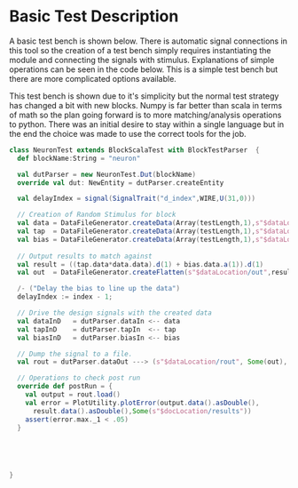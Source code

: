 # Basic Test Description

A basic test bench is shown below. There is automatic signal connections in this tool so the creation of a test bench simply requires instantiating the module and connecting the signals with stimulus. Explanations of simple operations can be seen in the code below. This is a simple test bench but there are more complicated options available. 
 
This test bench is shown due to it's simplicity but the normal test strategy has changed a bit with new blocks. Numpy is far better than scala in terms of math so the plan going forward is to more matching/analysis operations to python. There was an initial desire to stay within a single language but in the end the choice was made to use the correct tools for the job.  

```scala
class NeuronTest extends BlockScalaTest with BlockTestParser  {
  def blockName:String = "neuron"

  val dutParser = new NeuronTest.Dut(blockName)
  override val dut: NewEntity = dutParser.createEntity

  val delayIndex = signal(SignalTrait("d_index",WIRE,U(31,0)))

  // Creation of Random Stimulus for block
  val data = DataFileGenerator.createData(Array(testLength,1),s"$dataLocation/data",DataFileGenerator.RANDOM)
  val tap  = DataFileGenerator.createData(Array(testLength,1),s"$dataLocation/tap",DataFileGenerator.RANDOM)
  val bias = DataFileGenerator.createData(Array(testLength,1),s"$dataLocation/bias",DataFileGenerator.RANDOM)
  
  // Output results to match against
  val result = ((tap.data*data.data).d(1) + bias.data.a(1)).d(1)
  val out  = DataFileGenerator.createFlatten(s"$dataLocation/out",result)

  /- ("Delay the bias to line up the data")
  delayIndex := index - 1;

  // Drive the design signals with the created data
  val dataInD   = dutParser.dataIn <-- data
  val tapInD    = dutParser.tapIn  <-- tap
  val biasInD   = dutParser.biasIn <-- bias

  // Dump the signal to a file. 
  val rout = dutParser.dataOut ---> (s"$dataLocation/rout", Some(out), "Neuron Output")

  // Operations to check post run
  override def postRun = {
    val output = rout.load()
    val error = PlotUtility.plotError(output.data().asDouble(),
      result.data().asDouble(),Some(s"$docLocation/results"))
    assert(error.max._1 < .05)
  }


 


}


```